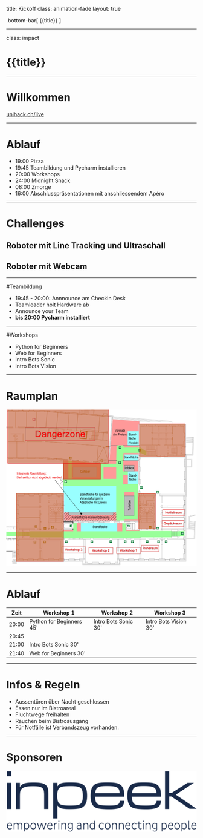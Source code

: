 title: Kickoff
class: animation-fade
layout: true

<!-- This slide will serve as the base layout for all your slides -->
.bottom-bar[
  {{title}}
]

---

class: impact

# {{title}}

---

# Willkommen

[unihack.ch/live](/live)

---

# Ablauf

* 19:00 Pizza
* 19:45 Teambildung und Pycharm installieren 
* 20:00 Workshops
* 24:00 Midnight Snack
* 08:00 Zmorge
* 16:00 Abschlusspräsentationen mit anschliessendem Apéro

---

# Challenges

## Roboter mit Line Tracking und Ultraschall

## Roboter mit Webcam

---

#Teambildung

* 19:45 - 20:00: Annnounce am Checkin Desk
* Teamleader holt Hardware ab
* Announce your Team 
* **bis 20:00 Pycharm installiert**

---

#Workshops

* Python for Beginners
* Web for Beginners
* Intro Bots Sonic
* Intro Bots Vision


---

# Raumplan

![../..//raumplan](../../assets/img/raumplan.png)

---

# Ablauf

| Zeit  | Workshop 1               | Workshop 2           | Workshop 3            |
|-------|--------------------------|----------------------|-----------------------|
| 20:00 | Python for Beginners 45' | Intro Bots Sonic 30' | Intro Bots Vision 30' |
| 20:45 |                          |                      |                       |
| 21:00 | Intro Bots Sonic 30'     |   |  |
| 21:40 | Web for Beginners 30'                        |    |  |

---

# Infos & Regeln

* Aussentüren über Nacht geschlossen
* Essen nur im Bistroareal
* Fluchtwege freihalten
* Rauchen beim Bistroausgang
* Für Notfälle ist Verbandszeug vorhanden.


---

# Sponsoren

![../..//raumplan](../inpeek.svg)


